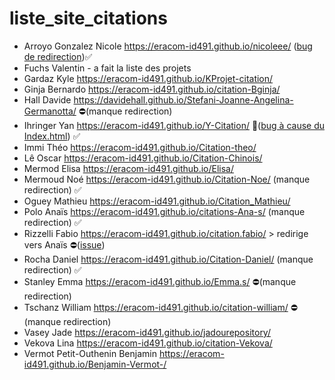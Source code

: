 # liste_site_citations

* Arroyo Gonzalez Nicole https://eracom-id491.github.io/nicoleee/ ([bug de redirection](https://github.com/eracom-id491/nicoleee/issues/1))✅
* Fuchs Valentin - a fait la liste des projets
* Gardaz Kyle https://eracom-id491.github.io/KProjet-citation/
* Ginja Bernardo https://eracom-id491.github.io/citation-Bginja/
* Hall Davide https://davidehall.github.io/Stefani-Joanne-Angelina-Germanotta/ ⛔️(manque redirection)
* Ihringer Yan https://eracom-id491.github.io/Y-Citation/ 🐞([bug à cause du Index.html](https://github.com/eracom-id491/Y-Citation/issues/1)) ✅
* Immi Théo https://eracom-id491.github.io/Citation-theo/
* Lê Oscar https://eracom-id491.github.io/Citation-Chinois/
* Mermod Elisa https://eracom-id491.github.io/Elisa/
* Mermoud Noé https://eracom-id491.github.io/Citation-Noe/ (manque redirection) ✅
* Oguey Mathieu https://eracom-id491.github.io/Citation_Mathieu/
* Polo Anaïs https://eracom-id491.github.io/citations-Ana-s/ (manque redirection) ✅
* Rizzelli Fabio https://eracom-id491.github.io/citation.fabio/ > redirige vers Anaïs ⛔️([issue](https://github.com/eracom-id491/citations-Ana-s/issues/1))
* Rocha Daniel https://eracom-id491.github.io/Citation-Daniel/ (manque redirection) ✅
* Stanley Emma https://eracom-id491.github.io/Emma.s/ ⛔️(manque redirection)
* Tschanz William https://eracom-id491.github.io/citation-william/ ⛔️(manque redirection)
* Vasey Jade https://eracom-id491.github.io/jadourepository/
* Vekova Lina https://eracom-id491.github.io/citation-Vekova/
* Vermot Petit-Outhenin Benjamin https://eracom-id491.github.io/Benjamin-Vermot-/
